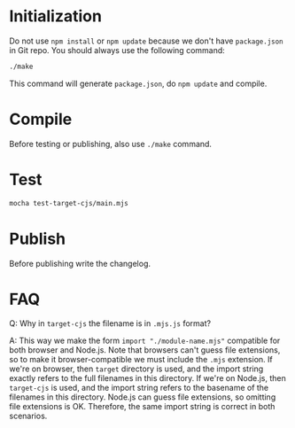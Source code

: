 # Initialization

Do not use `npm install` or `npm update` because we don't have `package.json` in Git repo. You should always use the following command:

```bash
./make
```

This command will generate `package.json`, do `npm update` and compile.

# Compile

Before testing or publishing, also use `./make` command.

# Test

```bash
mocha test-target-cjs/main.mjs
```

# Publish

Before publishing write the changelog.

# FAQ

Q: Why in `target-cjs` the filename is in `.mjs.js` format?

A: This way we make the form `import "./module-name.mjs"` compatible for both browser and Node.js. Note that browsers can't guess file extensions, so to make it browser-compatible we must include the `.mjs` extension. If we're on browser, then `target` directory is used, and the import string exactly refers to the full filenames in this directory. If we're on Node.js, then `target-cjs` is used, and the import string refers to the basename of the filenames in this directory. Node.js can guess file extensions, so omitting file extensions is OK. Therefore, the same import string is correct in both scenarios.
